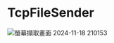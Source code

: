 # TcpFileSender
![螢幕擷取畫面 2024-11-18 210153](https://github.com/user-attachments/assets/9431164d-d7e0-4738-9be3-97c2c6d5f573)
